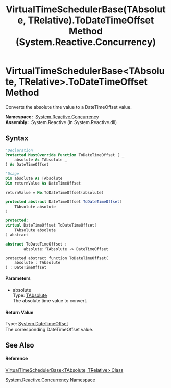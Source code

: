 ﻿---
title: VirtualTimeSchedulerBase(TAbsolute, TRelative).ToDateTimeOffset Method  (System.Reactive.Concurrency)
TOCTitle: ToDateTimeOffset Method
ms:assetid: M:System.Reactive.Concurrency.VirtualTimeSchedulerBase`2.ToDateTimeOffset(`0)
ms:mtpsurl: https://msdn.microsoft.com/en-us/library/Hh229007(v=VS.103)
ms:contentKeyID: 36068423
ms.date: 06/28/2011
mtps_version: v=VS.103
f1_keywords:
- System.Reactive.Concurrency.VirtualTimeSchedulerBase`2.ToDateTimeOffset
dev_langs:
- CSharp
- JScript
- VB
- FSharp
- c++
---

# VirtualTimeSchedulerBase\<TAbsolute, TRelative\>.ToDateTimeOffset Method

Converts the absolute time value to a DateTimeOffset value.

**Namespace:**  [System.Reactive.Concurrency](hh229042\(v=vs.103\).md)  
**Assembly:**  System.Reactive (in System.Reactive.dll)

## Syntax

``` vb
'Declaration
Protected MustOverride Function ToDateTimeOffset ( _
    absolute As TAbsolute _
) As DateTimeOffset
```

``` vb
'Usage
Dim absolute As TAbsolute
Dim returnValue As DateTimeOffset

returnValue = Me.ToDateTimeOffset(absolute)
```

``` csharp
protected abstract DateTimeOffset ToDateTimeOffset(
    TAbsolute absolute
)
```

``` c++
protected:
virtual DateTimeOffset ToDateTimeOffset(
    TAbsolute absolute
) abstract
```

``` fsharp
abstract ToDateTimeOffset : 
        absolute:'TAbsolute -> DateTimeOffset 
```

``` jscript
protected abstract function ToDateTimeOffset(
    absolute : TAbsolute
) : DateTimeOffset
```

#### Parameters

  - absolute  
    Type: [TAbsolute](hh229167\(v=vs.103\).md)  
    The absolute time value to convert.  

#### Return Value

Type: [System.DateTimeOffset](https://msdn.microsoft.com/en-us/library/Bb341783)  
The corresponding DateTimeOffset value.  

## See Also

#### Reference

[VirtualTimeSchedulerBase\<TAbsolute, TRelative\> Class](hh229167\(v=vs.103\).md)

[System.Reactive.Concurrency Namespace](hh229042\(v=vs.103\).md)

